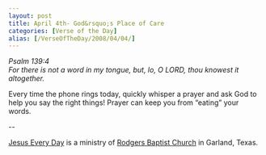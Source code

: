 ```yaml
---
layout: post
title: April 4th- God&rsquo;s Place of Care
categories: [Verse of the Day]
alias: [/VerseOfTheDay/2008/04/04/]
---
```


_Psalm 139:4  
For there is not a word in my tongue, but, lo, O LORD, thou knowest
it altogether._

Every time the phone rings today, quickly whisper a prayer and ask
God to help you say the right things! Prayer can keep you from
&ldquo;eating&rdquo; your words. 

 --

<a href=http://jesuseveryday.net>Jesus Every Day</a> is a ministry of <a href=http://rodgersbaptist.net>Rodgers Baptist Church</a> in Garland, Texas.
